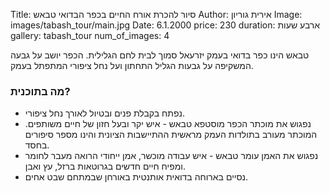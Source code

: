 Title: סיור להכרת אורח החיים בכפר הבדואי טבאש
Author: אירית גוריון
Image: images/tabash_tour/main.jpg
Date: 6.1.2000
price: 230
duration: ארבע שעות
gallery: tabash_tour
num_of_images: 4

טבאש הינו כפר בדואי בעמק יזרעאל סמוך לבית לחם הגלילית. הכפר יושב על גבעה המשקיפה על גבעות הגליל התחתון ועל נחל ציפורי המתפתל בעמק.

### מה בתוכנית?

- נפתח בקבלת פנים ובטיול לאורך נחל ציפורי.
- נפגוש את מוכתר הכפר מוסטפא טבאש - איש יקר ובעל חזון של חיים משותפים. המוכתר מעורב בתולדות העמק מראשית ההתיישבות הציונית והינו מספר סיפורים בחסד.
- נפגוש את האמן עומר טבאש - איש עבודה מוכשר, אמן ייחודי הרואה מעבר לחומר ומפיח חיים חדשים בגרוטאות ברזל, עץ ואבן.
- נסיים בארוחה בדואית אותנטית באורחן שבמתחם שבט אחים.